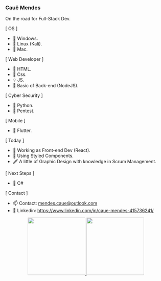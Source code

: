 ### Cauê Mendes

On the road for Full-Stack Dev.

[ OS ]

- 🔳 Windows.
- 🐉 Linux (Kali).
- 🍎 Mac.

[ Web Developer ]

- 🧱 HTML.
- 🎨 Css.
- 💡  JS.
- 📕 Basic of Back-end (NodeJS).

[ Cyber Security ]

- 🐍 Python.
- 🏴󠁴󠁷󠁰󠁥󠁮󠁿 Pentest.

[ Mobile ]

- 📱 Flutter.

[ Today ]

- 🔧 Working as Front-end Dev (React).
- 💅 Using Styled Components.
- 🖋️ A little of Graphic Design with knowledge in Scrum Management.

[ Next Steps ]

- 🎫 C#

[ Contact ]

- 📫 Contact:  mendes.caue@outlook.com
- 📑 Linkedin: https://www.linkedin.com/in/caue-mendes-415736241/



<div align="center">
  <a target="_blank" href="https://www.linkedin.com/in/caue-mendes-415736241/">
  <img height="180em" src="https://github-readme-stats.vercel.app/api?username=caue-mendes&show_icons=true&theme=aura&include_all_commits=true&count_private=true"/>
  <img height="180em" src="https://github-readme-stats.vercel.app/api/top-langs/?username=caue-mendes&layout=compact&langs_count=7&theme=aura"/>
</div>
